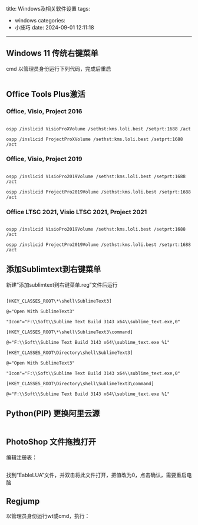 title: Windows及相关软件设置
tags:
  - windows
categories:
  - 小技巧
date: 2024-09-01 12:11:18
---
## Windows 11 传统右键菜单
cmd 以管理员身份运行下列代码，完成后重启
```reg.exe add "HKCU\Software\Classes\CLSID\{86ca1aa0-34aa-4e8b-a509-50c905bae2a2}\InprocServer32" /f /ve
```
## Office Tools Plus激活
### Office, Visio, Project 2016
```ospp /inslicid ProPlusVolume /sethst:kms.loli.best /setprt:1688 /act

ospp /inslicid VisioProXVolume /sethst:kms.loli.best /setprt:1688 /act

ospp /inslicid ProjectProXVolume /sethst:kms.loli.best /setprt:1688 /act
```
### Office, Visio, Project 2019
```ospp /inslicid ProPlus2019Volume /sethst:kms.loli.best /setprt:1688 /act

ospp /inslicid VisioPro2019Volume /sethst:kms.loli.best /setprt:1688 /act

ospp /inslicid ProjectPro2019Volume /sethst:kms.loli.best /setprt:1688 /act
```
### Office LTSC 2021, Visio LTSC 2021, Project 2021
```ospp /inslicid ProPlus2019Volume /sethst:kms.loli.best /setprt:1688 /act

ospp /inslicid VisioPro2019Volume /sethst:kms.loli.best /setprt:1688 /act

ospp /inslicid ProjectPro2019Volume /sethst:kms.loli.best /setprt:1688 /act
```
## 添加Sublimtext到右键菜单
新建“添加sublimtext到右键菜单.reg”文件后运行
```Windows Registry Editor Version 5.00

[HKEY_CLASSES_ROOT\*\shell\SublimeText3]

@="Open With SublimeText3"

"Icon"="F:\\Soft\\Sublime Text Build 3143 x64\\sublime_text.exe,0"

[HKEY_CLASSES_ROOT\*\shell\SublimeText3\command]

@="F:\\Soft\\Sublime Text Build 3143 x64\\sublime_text.exe %1"

[HKEY_CLASSES_ROOT\Directory\shell\SublimeText3]

@="Open With SublimeText3"

"Icon"="F:\\Soft\\Sublime Text Build 3143 x64\\sublime_text.exe,0"

[HKEY_CLASSES_ROOT\Directory\shell\SublimeText3\command]

@="F:\\Soft\\Sublime Text Build 3143 x64\\sublime_text.exe %1"
```
## Python(PIP) 更换阿里云源
```pip config set global.index-url https://mirrors.aliyun.com/pypi/simple
```
## PhotoShop 文件拖拽打开
编辑注册表：
```HKEY_LOCAL_MACHINE\SOFTWARE\Microsoft\Windows\CurrentVersion\Policies\System
```
找到“EableLUA”文件，并双击将此文件打开，把值改为0，点击确认，需要重启电脑
## Regjump
以管理员身份运行wt或cmd，执行：
``` copy F:\Soft\RegJump\regjump.exe C:\Windows\System32
```
